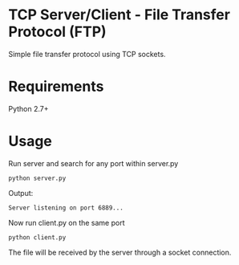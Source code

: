 # TCP Server/Client - File Transfer Protocol (FTP)
Simple file transfer protocol using TCP sockets.

# Requirements
Python 2.7+

# Usage
Run server and search for any port within server.py
```
python server.py
```
Output:
```
Server listening on port 6889...
```
Now run client.py on the same port
```
python client.py
```
The file will be received by the server through a socket connection.
